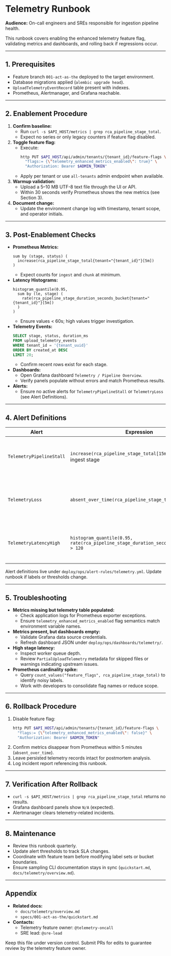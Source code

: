 # Telemetry Runbook

**Audience:** On-call engineers and SREs responsible for ingestion pipeline health.

This runbook covers enabling the enhanced telemetry feature flag, validating metrics and dashboards, and rolling back if regressions occur.

---

## 1. Prerequisites
- Feature branch `001-act-as-the` deployed to the target environment.
- Database migrations applied (`alembic upgrade head`).
- `UploadTelemetryEventRecord` table present with indexes.
- Prometheus, Alertmanager, and Grafana reachable.

---

## 2. Enablement Procedure
1. **Confirm baseline:**
   - Run `curl -s $API_HOST/metrics | grep rca_pipeline_stage_total`.
   - Expect no series or only legacy counters if feature flag disabled.
2. **Toggle feature flag:**
   - Execute:
     ```bash
     http PUT $API_HOST/api/admin/tenants/{tenant_id}/feature-flags \
       "flags:= {\"telemetry_enhanced_metrics_enabled\": true}" \
       "Authorization: Bearer $ADMIN_TOKEN"
     ```
   - Apply per tenant or use `all-tenants` admin endpoint when available.
3. **Warmup validation:**
   - Upload a 5–10 MB UTF-8 text file through the UI or API.
   - Within 30 seconds verify Prometheus shows the new metrics (see Section 3).
4. **Document change:**
   - Update the environment change log with timestamp, tenant scope, and operator initials.

---

## 3. Post-Enablement Checks
- **Prometheus Metrics:**
  ```promql
  sum by (stage, status) (
    increase(rca_pipeline_stage_total{tenant="{tenant_id}"}[5m])
  )
  ```
  - Expect counts for `ingest` and `chunk` at minimum.
- **Latency Histograms:**
  ```promql
  histogram_quantile(0.95,
    sum by (le, stage) (
      rate(rca_pipeline_stage_duration_seconds_bucket{tenant="{tenant_id}"}[5m])
    )
  )
  ```
  - Ensure values < 60s; high values trigger investigation.
- **Telemetry Events:**
  ```sql
  SELECT stage, status, duration_ms
  FROM upload_telemetry_events
  WHERE tenant_id = '{tenant_uuid}'
  ORDER BY created_at DESC
  LIMIT 20;
  ```
  - Confirm recent rows exist for each stage.
- **Dashboards:**
  - Open Grafana dashboard `Telemetry / Pipeline Overview`.
  - Verify panels populate without errors and match Prometheus results.
- **Alerts:**
  - Ensure no active alerts for `TelemetryPipelineStall` or `TelemetryLoss` (see Alert Definitions).

---

## 4. Alert Definitions
| Alert | Expression | Action |
| --- | --- | --- |
| `TelemetryPipelineStall` | `increase(rca_pipeline_stage_total[15m]) == 0` for ingest stage | Investigate API/worker availability before route flapping. |
| `TelemetryLoss` | `absent_over_time(rca_pipeline_stage_total[10m])` | Check exporter logs, ensure feature flag still enabled. |
| `TelemetryLatencyHigh` | `histogram_quantile(0.95, rate(rca_pipeline_stage_duration_seconds_bucket[5m])) > 120` | Inspect worker logs, throttle uploads if necessary. |

Alert definitions live under `deploy/ops/alert-rules/telemetry.yml`. Update runbook if labels or thresholds change.

---

## 5. Troubleshooting
- **Metrics missing but telemetry table populated:**
  - Check application logs for Prometheus exporter exceptions.
  - Ensure `telemetry_enhanced_metrics_enabled` flag semantics match environment variable names.
- **Metrics present, but dashboards empty:**
  - Validate Grafana data source credentials.
  - Refresh dashboard JSON under `deploy/ops/dashboards/telemetry/`.
- **High stage latency:**
  - Inspect worker queue depth.
  - Review `PartialUploadTelemetry` metadata for skipped files or warnings indicating upstream issues.
- **Prometheus cardinality spike:**
  - Query `count_values("feature_flags", rca_pipeline_stage_total)` to identify noisy labels.
  - Work with developers to consolidate flag names or reduce scope.

---

## 6. Rollback Procedure
1. Disable feature flag:
   ```bash
   http PUT $API_HOST/api/admin/tenants/{tenant_id}/feature-flags \
     "flags:= {\"telemetry_enhanced_metrics_enabled\": false}" \
     "Authorization: Bearer $ADMIN_TOKEN"
   ```
2. Confirm metrics disappear from Prometheus within 5 minutes (`absent_over_time`).
3. Leave persisted telemetry records intact for postmortem analysis.
4. Log incident report referencing this runbook.

---

## 7. Verification After Rollback
- `curl -s $API_HOST/metrics | grep rca_pipeline_stage_total` returns no results.
- Grafana dashboard panels show `N/A` (expected).
- Alertmanager clears telemetry-related incidents.

---

## 8. Maintenance
- Review this runbook quarterly.
- Update alert thresholds to track SLA changes.
- Coordinate with feature team before modifying label sets or bucket boundaries.
- Ensure sampling CLI documentation stays in sync (`quickstart.md`, `docs/telemetry/overview.md`).

---

## Appendix
- **Related docs:**
  - `docs/telemetry/overview.md`
  - `specs/001-act-as-the/quickstart.md`
- **Contacts:**
  - Telemetry feature owner: `@telemetry-oncall`
  - SRE lead: `@sre-lead`

Keep this file under version control. Submit PRs for edits to guarantee review by the telemetry feature owner.
